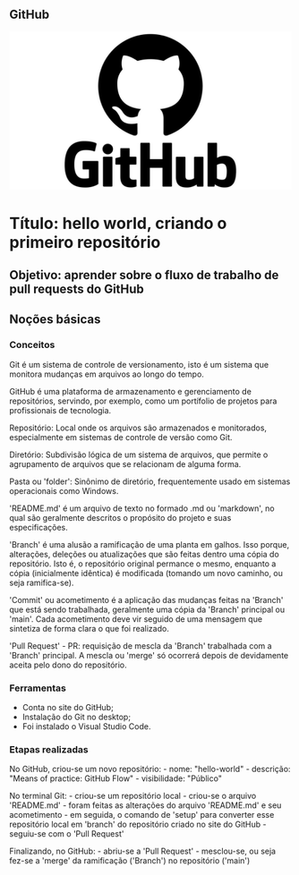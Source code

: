 ## GitHub

![alt text](image.png)


# Título: hello world, criando o primeiro repositório

## Objetivo: aprender sobre o fluxo de trabalho de pull requests do GitHub

## Noções básicas

### Conceitos

Git é um sistema de controle de versionamento, isto é um sistema que monitora mudanças em arquivos ao longo do tempo.

GitHub é uma plataforma de armazenamento e gerenciamento de repositórios, servindo, por exemplo, como um portífolio de projetos para profissionais de tecnologia.

Repositório: Local onde os arquivos são armazenados e monitorados, especialmente em sistemas de controle de versão como Git. 

Diretório: Subdivisão lógica de um sistema de arquivos, que permite o agrupamento de arquivos que se relacionam de alguma forma. 

Pasta ou 'folder': Sinônimo de diretório, frequentemente usado em sistemas operacionais como Windows. 

'README.md' é um arquivo de texto no formado .md ou 'markdown', no qual são geralmente descritos o propósito do projeto e suas especificações.

'Branch' é uma alusão a ramificação de uma planta em galhos. Isso porque, alterações, deleções ou atualizações que são feitas dentro uma cópia do repositório. Isto é, o repositório original permance o mesmo, enquanto a cópia (inicialmente idêntica) é modificada (tomando um novo caminho, ou seja ramifica-se).

'Commit' ou acometimento é a aplicação das mudanças feitas na 'Branch' que está sendo trabalhada, geralmente uma cópia da 'Branch' principal ou 'main'. Cada acometimento deve vir seguido de uma mensagem que sintetiza de forma clara o que foi realizado.

'Pull Request' - PR: requisição de mescla da 'Branch' trabalhada com a 'Branch' principal. A mescla ou 'merge' só ocorrerá depois de devidamente aceita pelo dono do repositório.


### Ferramentas

- Conta no site do GitHub;
- Instalação do Git no desktop;
- Foi instalado o Visual Studio Code.


### Etapas realizadas

No GitHub, criou-se um novo repositório:
	- nome: "hello-world"
	- descrição: "Means of practice: GitHub Flow"
	- visibilidade: "Público"

No terminal Git:
	- criou-se um repositório local
	- criou-se o arquivo 'README.md'
	- foram feitas as alterações do arquivo 'README.md' e seu acometimento
	- em seguida, o comando de 'setup' para converter esse repositório local em 'branch' do repositório criado no site do GitHub
	- seguiu-se com o 'Pull Request'

Finalizando, no GitHub:
	- abriu-se a 'Pull Request'
	- mesclou-se, ou seja fez-se a 'merge' da ramificação ('Branch') no repositório ('main')